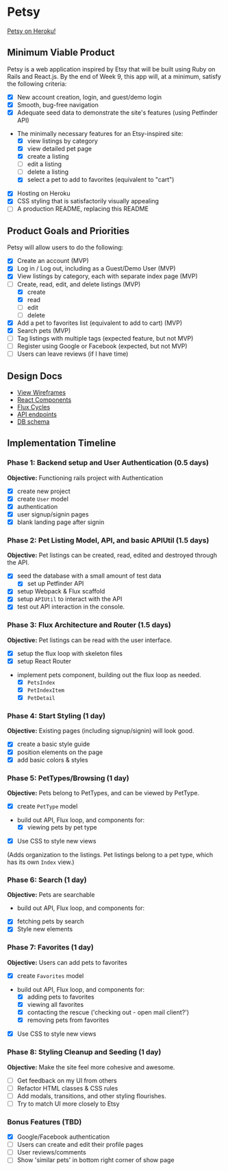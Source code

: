 # Petsy

[Petsy on Heroku!][Petsy]

[Petsy]: http://petsypets.herokuapp.com

## Minimum Viable Product

Petsy is a web application inspired by Etsy that will be built using Ruby on Rails and React.js.  By the end of Week 9, this app will, at a minimum, satisfy the following criteria:

- [x] New account creation, login, and guest/demo login
- [x] Smooth, bug-free navigation
- [x] Adequate seed data to demonstrate the site's features (using Petfinder API)
- The minimally necessary features for an Etsy-inspired site:
  - [x] view listings by category
  - [x] view detailed pet page
  - [x] create a listing
  - [ ] edit a listing
  - [ ] delete a listing
  - [x] select a pet to add to favorites (equivalent to "cart")
- [x] Hosting on Heroku
- [x] CSS styling that is satisfactorily visually appealing
- [ ] A production README, replacing this README

## Product Goals and Priorities

Petsy will allow users to do the following:

<!-- This is a Markdown checklist. Use it to keep track of your
progress. Put an x between the brackets for a checkmark: [x] -->

- [x] Create an account (MVP)
- [x] Log in / Log out, including as a Guest/Demo User (MVP)
- [x] View listings by category, each with separate index page (MVP)
- [ ] Create, read, edit, and delete listings (MVP)
  - [x] create
  - [x] read
  - [ ] edit
  - [ ] delete
- [x] Add a pet to favorites list (equivalent to add to cart) (MVP)
- [x] Search pets (MVP)
- [ ] Tag listings with multiple tags (expected feature, but not MVP)
- [ ] Register using Google or Facebook (expected, but not MVP)
- [ ] Users can leave reviews (if I have time)

## Design Docs
* [View Wireframes][views]
* [React Components][components]
* [Flux Cycles][flux-cycles]
* [API endpoints][api-endpoints]
* [DB schema][schema]

[views]: ./docs/wireframes
[components]: ./docs/components.md
[flux-cycles]: ./docs/flux-cycles.md
[api-endpoints]: ./docs/api-endpoints.md
[schema]: ./docs/schema.md

## Implementation Timeline

### Phase 1: Backend setup and User Authentication (0.5 days)

**Objective:** Functioning rails project with Authentication

- [x] create new project
- [x] create `User` model
- [x] authentication
- [x] user signup/signin pages
- [x] blank landing page after signin

### Phase 2: Pet Listing Model, API, and basic APIUtil (1.5 days)

**Objective:** Pet listings can be created, read, edited and destroyed through the API.

- [x] seed the database with a small amount of test data
  - [x] set up Petfinder API
- [x] setup Webpack & Flux scaffold
- [x] setup `APIUtil` to interact with the API
- [x] test out API interaction in the console.

### Phase 3: Flux Architecture and Router (1.5 days)

**Objective:** Pet listings can be read with the user interface.

- [x] setup the flux loop with skeleton files
- [x] setup React Router
- implement pets component, building out the flux loop as needed.
  - [x] `PetsIndex`
  - [x] `PetIndexItem`
  - [x] `PetDetail`

### Phase 4: Start Styling (1 day)

**Objective:** Existing pages (including signup/signin) will look good.

- [x] create a basic style guide
- [x] position elements on the page
- [x] add basic colors & styles

### Phase 5: PetTypes/Browsing (1 day)

**Objective:** Pets belong to PetTypes, and can be viewed by PetType.

- [x] create `PetType` model
- build out API, Flux loop, and components for:
  - [x] viewing pets by pet type
- [x] Use CSS to style new views

(Adds organization to the listings. Pet listings belong to a pet type,
which has its own `Index` view.)

### Phase 6: Search (1 day)

**Objective:** Pets are searchable

- build out API, Flux loop, and components for:
- [x] fetching pets by search
- [x] Style new elements

### Phase 7: Favorites (1 day)

**Objective:** Users can add pets to favorites

- [x] create `Favorites` model
- build out API, Flux loop, and components for:
  - [x] adding pets to favorites
  - [x] viewing all favorites
  - [x] contacting the rescue ('checking out - open mail client?')
  - [x] removing pets from favorites
- [x] Use CSS to style new views


### Phase 8: Styling Cleanup and Seeding (1 day)

**Objective:** Make the site feel more cohesive and awesome.

- [ ] Get feedback on my UI from others
- [ ] Refactor HTML classes & CSS rules
- [ ] Add modals, transitions, and other styling flourishes.
- [ ] Try to match UI more closely to Etsy

### Bonus Features (TBD)
- [x] Google/Facebook authentication
- [ ] Users can create and edit their profile pages
- [ ] User reviews/comments
- [ ] Show 'similar pets' in bottom right corner of show page

[phase-onetwo]: ./docs/phases/phase1-2.md
[phase-threefour]: ./docs/phases/phase3-4.md
[phase-fivesix]: ./docs/phases/phase5-6.md
[phase-seveneight]: ./docs/phases/phase7-8.md
